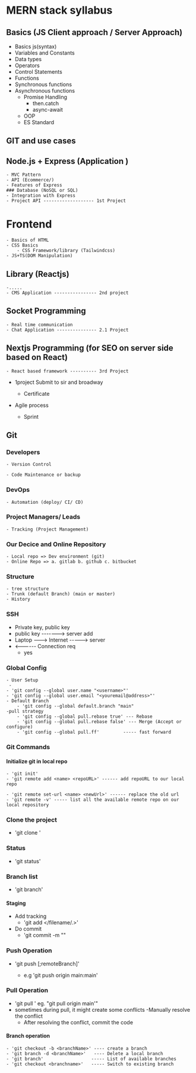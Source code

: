 # MERN stack syllabus 
## Basics (JS Client approach / Server Approach)
- Basics js(syntax)
- Variables and Constants
- Data types
- Operators
- Control Statements
- Functions
 - Synchronous functions
 - Asynchronous functions
    - Promise Handling
        - then.catch
        - async-await
    - OOP
    - ES Standard
## GIT and use cases
## Node.js + Express (Application )
    - MVC Pattern
    - API (Ecommerce/)
    - Features of Express
    ### Database (NoSQL or SQL)
    - Integration with Express
    - Project API ------------------- 1st Project

# Frontend
    - Basics of HTML
    - CSS Basics
        - CSS Framework/library (Tailwindcss)
    - JS+TS(DOM Manipulation)
## Library (Reactjs)
    -.....
    - CMS Application ---------------- 2nd project
## Socket Programming
    - Real time communication
    - Chat Application --------------- 2.1 Project
## Nextjs Programming (for SEO on server side based on React)
    - React based framework ---------- 3rd Project

- 1project Submit to sir and broadway
    - Certificate 

- Agile process 
    - Sprint
## Git 
### Developers
    - Version Control
     
    - Code Maintenance or backup
### DevOps
    - Automation (deploy/ CI/ CD)
### Project Managers/ Leads
    - Tracking (Project Management)

### Our Decice and Online Repository
    - Local repo => Dev environment (git)
    - Online Repo => a. gitlab b. github c. bitbucket


### Structure
    - tree structure
    - Trunk (default Branch) (main or master)
    - History 

### SSH
- Private key, public key
- public key -------> server add
- Laptop ---> Internet -----> server
- <------ Connection req
    - yes

### Global Config
    - User Setup
     - 
    - 'git config --global user.name "<username>"'
    - 'git config --global user.email "<youremail@address>"'
    - Default Branch
        - 'git config --global default.branch "main"
    -pull strategy
        - 'git config --global pull.rebase true' --- Rebase
        - 'git config --global pull.rebase false' --- Merge (Accept or configure)
        - 'git config --global pull.ff'         ----- fast forward


### Git Commands
#### Initialize git in local repo
    - 'git init'
    - 'git remote add <name> <repoURL>' ------ add repoURL to our local repo

    - 'git remote set-url <name> <newUrl>' ------ replace the old url
    - 'git remote -v' ----- list all the available remote repo on our local repository

### Clone the project
- 'git clone <repoUrl>'

### Status
- 'git status'

### Branch list
- 'git branch'

#### Staging 
- Add tracking
    - 'git add </filename/.>'
- Do commit
    - 'git commit -m "<Message>"

### Push Operation
 - 'git push <repoName> <localBranchName>[;remoteBranch]'
   - e.g 'git push origin main:main'

### Pull Operation
- 'git pull <repoName> <remoteBranchName>'
    eg. "git pull origin main'"
- sometimes during pull, it might create some conflicts
    -Manually resolve the conflict
    - After resolving the conflict, commit the code

#### Branch operation
    - 'git checkout -b <branchName>' ---- create a branch
    - 'git branch -d <branchName>'   ---- Delete a local branch
    - 'git branch'                  ----- List of available branches
    - 'git checkout <branchname>'   ----- Switch to existing branch
    